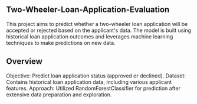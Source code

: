 ## Two-Wheeler-Loan-Application-Evaluation

This project aims to predict whether a two-wheeler loan application will be accepted or rejected based on the applicant's data. The model is built using historical loan application outcomes and leverages machine learning techniques to make predictions on new data.

## Overview
Objective: Predict loan application status (approved or declined).
Dataset: Contains historical loan application data, including various applicant features.
Approach: Utilized RandomForestClassifier for prediction after extensive data preparation and exploration.
